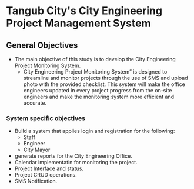 # Tangub City's City Engineering Project Management System
## General Objectives
- The main objective of this study is to develop the City Engineering Project Monitoring System.
    - City Engineering Project Monitoring System” is designed to streamline and monitor projects through the use of SMS and upload photo with the provided checklist. This system will make the office engineers updated in every project progress from the on-site engineers and make the monitoring system more efficient and accurate.
### System specific objectives
- Build a system that applies login and registration for the following:
    - Staff
    - Engineer
    - City Mayor
- generate reports for the City Engineering Office.
- Calendar implementatin for monitoring the project.
- Project Interface and status.
- Project CRUD operations.
- SMS Notification.



